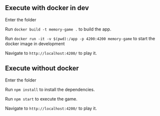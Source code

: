 ## Execute with docker in dev

Enter the folder

Run `docker build -t memory-game .` to build the app.

Run `docker run -it -v $(pwd):/app -p 4200:4200 memory-game` to start the docker image in development

Navigate to `http://localhost:4200/` to play it.

## Execute without docker

Enter the folder

Run `npm install` to install the dependencies.

Run `npm start` to execute the game.

Navigate to `http://localhost:4200/` to play it.
